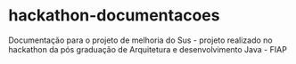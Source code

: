 # hackathon-documentacoes
Documentação para o projeto de melhoria do Sus - projeto realizado no hackathon da pós graduação de Arquitetura e desenvolvimento Java - FIAP
